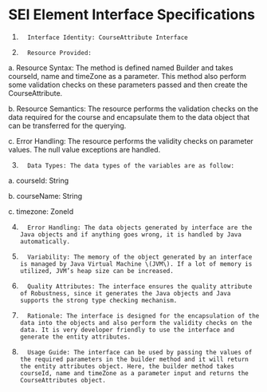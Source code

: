 # SEI Element Interface Specifications

1.       Interface Identity: CourseAttribute Interface

2.       Resource Provided:

a.       Resource Syntax: The method is defined named Builder and takes courseId, name and timeZone as a parameter. This method also perform some validation checks on these parameters passed and then create the CourseAttribute.

b.       Resource Semantics: The resource performs the validation checks on the data required for the course and encapsulate them to the data object that can be transferred for the querying.

c.       Error Handling: The resource performs the validity checks on parameter values. The null value exceptions are handled.

3.       Data Types: The data types of the variables are as follow:

a.       courseId: String

b.       courseName: String

c.       timezone: ZoneId

4.       Error Handling: The data objects generated by interface are the Java objects and if anything goes wrong, it is handled by Java automatically.

5.       Variability: The memory of the object generated by an interface is managed by Java Virtual Machine \(JVM\). If a lot of memory is utilized, JVM’s heap size can be increased.

6.       Quality Attributes: The interface ensures the quality attribute of Robustness, since it generates the Java objects and Java supports the strong type checking mechanism.

7.       Rationale: The interface is designed for the encapsulation of the data into the objects and also perform the validity checks on the data. It is very developer friendly to use the interface and generate the entity attributes.

8.       Usage Guide: The interface can be used by passing the values of the required parameters in the builder method and it will return the entity attributes object. Here, the builder method takes courseId, name and timeZone as a parameter input and returns the CourseAttributes object.

